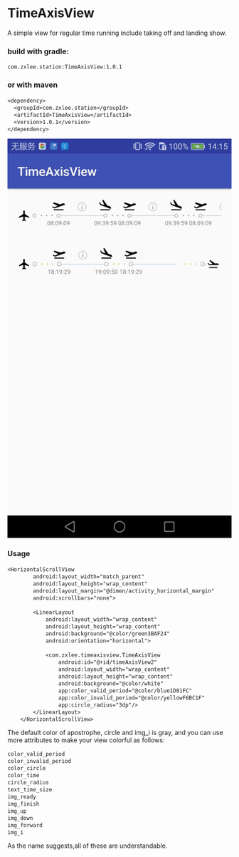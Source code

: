 # TimeAxisView
A simple view for regular time running include taking off and landing show.

### build with gradle:
    com.zxlee.station:TimeAxisView:1.0.1
### or with maven
    <dependency> 
      <groupId>com.zxlee.station</groupId> 
      <artifactId>TimeAxisView</artifactId> 
      <version>1.0.1</version> 
    </dependency>
![](https://github.com/lzxws/TimeAxisView/blob/master/app/doc/movie.gif)
### Usage
```
<HorizontalScrollView
        android:layout_width="match_parent"
        android:layout_height="wrap_content"
        android:layout_margin="@dimen/activity_horizontal_margin"
        android:scrollbars="none">

        <LinearLayout
            android:layout_width="wrap_content"
            android:layout_height="wrap_content"
            android:background="@color/green3BAF24"
            android:orientation="horizontal">

            <com.zxlee.timeaxisview.TimeAxisView
                android:id="@+id/timeAxisView2"
                android:layout_width="wrap_content"
                android:layout_height="wrap_content"
                android:background="@color/white"
                app:color_valid_period="@color/blue1D81FC"
                app:color_invalid_period="@color/yellowF6BC1F"
                app:circle_radius="3dp"/>
        </LinearLayout>
    </HorizontalScrollView>
```
  The default color of apostrophe, circle and img_i is gray, and you can use more attributes to make your view colorful as follows:
  ```
  color_valid_period
  color_invalid_period
  color_circle
  color_time
  circle_radius
  text_time_size
  img_ready
  img_finish
  img_up
  img_down
  img_forward
  img_i
  ```
  As the name suggests,all of these are understandable.
